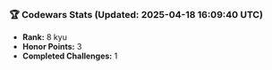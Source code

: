 ### 🏆 Codewars Stats (Updated: 2025-04-18 16:09:40 UTC)

- **Rank:** 8 kyu
- **Honor Points:** 3
- **Completed Challenges:** 1
